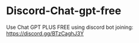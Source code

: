 # Discord-Chat-gpt-free
Use Chat GPT PLUS FREE using discord bot joining: https://discord.gg/BTzCaghJ3Y







                                                                                                                                                                                        